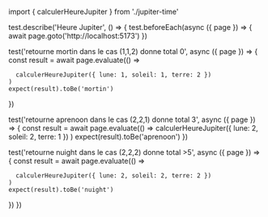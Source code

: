 import { calculerHeureJupiter } from './jupiter-time'

test.describe('Heure Jupiter', () => {
  test.beforeEach(async ({ page }) => {
    await page.goto('http://localhost:5173')
  })

  test('retourne mortin dans le cas (1,1,2) donne total 0', async ({ page }) => {
    const result = await page.evaluate(() =>

      calculerHeureJupiter({ lune: 1, soleil: 1, terre: 2 })
    )
    expect(result).toBe('mortin')
  })

  test('retourne aprenoon dans le cas (2,2,1) donne total 3', async ({ page }) => {
    const result = await page.evaluate(() =>
      calculerHeureJupiter({ lune: 2, soleil: 2, terre: 1 })
    )
    expect(result).toBe('aprenoon')
  })

  test('retourne nuight dans le cas (2,2,2) donne total >5', async ({ page }) => {
    const result = await page.evaluate(() =>

      calculerHeureJupiter({ lune: 2, soleil: 2, terre: 2 })
    )
    expect(result).toBe('nuight')
  })
})